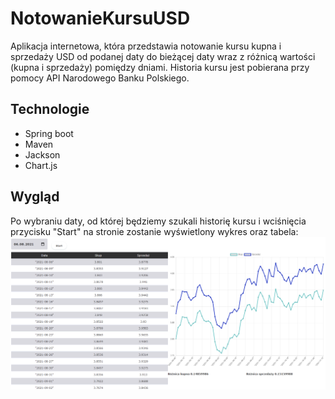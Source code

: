 # NotowanieKursuUSD

Aplikacja internetowa, która przedstawia notowanie kursu kupna i sprzedaży USD od podanej daty do bieżącej daty wraz z różnicą wartości (kupna i sprzedaży) pomiędzy dniami. Historia kursu jest pobierana przy pomocy API Narodowego Banku Polskiego.


Technologie
-----------
- Spring boot
- Maven
- Jackson
- Chart.js 

Wygląd
-----------
Po wybraniu daty, od której będziemy szukali historię kursu i wciśnięcia przycisku "Start" na stronie zostanie wyświetlony wykres oraz tabela:
![alt text](screenshots/filename.png "screenshot")
